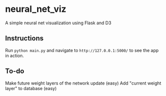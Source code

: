 # neural_net_viz
A simple neural net visualization using Flask and D3

## Instructions
Run `python main.py` and navigate to `http://127.0.0.1:5000/` to see the app in action.

## To-do

Make future weight layers of the network update (easy)
Add "current weight layer" to database (easy)
